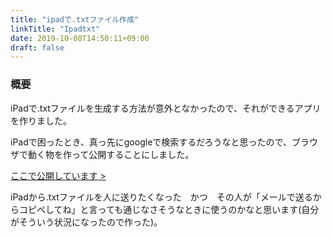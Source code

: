 ```yaml
---
title: "ipadで.txtファイル作成"
linkTitle: "Ipadtxt"
date: 2019-10-08T14:50:11+09:00
draft: false
---
```


### 概要
iPadで.txtファイルを生成する方法が意外となかったので、それができるアプリを作りました。

iPadで困ったとき、真っ先にgoogleで検索するだろうなと思ったので、ブラウザで動く物を作って公開することにしました。

<a href="https://tanikawa1.site/ipadtxt/">ここで公開しています > </a>

iPadから.txtファイルを人に送りたくなった　かつ　その人が「メールで送るからコピペしてね」と言っても通じなさそうなときに使うのかなと思います(自分がそういう状況になったので作った)。
